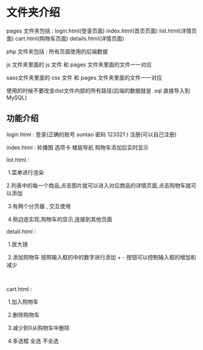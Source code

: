 # 文件夹介绍

pages 文件夹包括   :    login.html(登录页面)   index.html(首页页面)  list.html(详情页面) cart.html(购物车页面) details.html(详情页面)

php 文件夹包括   :    所有页面使用的后端数据

js 文件夹里面的 js 文件 和 pages 文件夹里面的文件一一对应

sass文件夹里面的 css 文件 和 pages 文件夹里面的文件一一对应

使用的时候不要改变dist文件内部的所有路径(后端的数据就是 .sql 直接导入到MySQL)

## 功能介绍

login.html :  登录(正确的账号 suntao  密码  123321 )   注册(可以自己注册)

index.html :   轮播图  选项卡 楼层导航 购物车添加后实时显示

list.html : 

​		1.菜单进行渲染

​		2.列表中的每一个商品,点击图片就可以进入对应商品的详情页面,点击购物车就可以添加

​		3.有两个分页器 , 交互使用

​		4.侧边连实现,购物车的显示,连接到其他页面

detail.html :

​		1.放大镜

​		2.添加购物车  按照输入框的中的数字进行添加  + - 按钮可以控制输入框的增加和减少

​		

cart.html :

​		1.加入购物车  

​		2.删除购物车

​		3.减少到0从购物车中删除

​		4.多选框  全选   不全选 

​		











​	

​	

​			